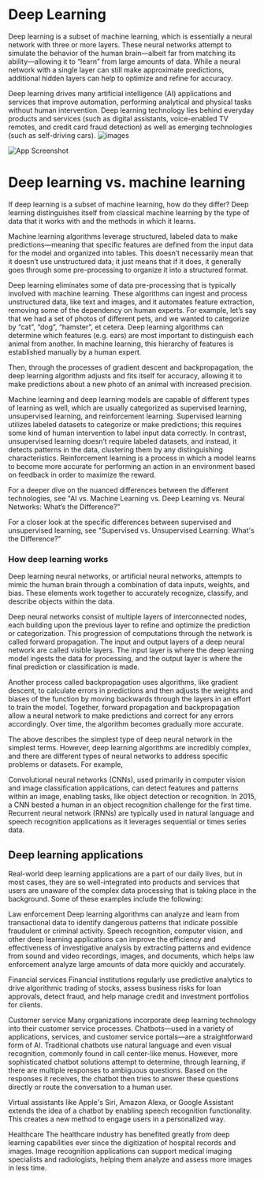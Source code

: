 
# Deep Learning
Deep learning is a subset of machine learning, which is essentially a neural network with three or more layers. These neural networks attempt to simulate the behavior of the human brain—albeit far from matching its ability—allowing it to “learn” from large amounts of data. While a neural network with a single layer can still make approximate predictions, additional hidden layers can help to optimize and refine for accuracy.

Deep learning drives many artificial intelligence (AI) applications and services that improve automation, performing analytical and physical tasks without human intervention. Deep learning technology lies behind everyday products and services (such as digital assistants, voice-enabled TV remotes, and credit card fraud detection) as well as emerging technologies (such as self-driving cars).
![images](https://user-images.githubusercontent.com/113829967/205112243-d62f5283-ae0a-4bb8-8901-cb066dac6642.png)



![App Screenshot](https://via.placeholder.com/468x300?text=App+Screenshot+Here)

# Deep learning vs. machine learning
If deep learning is a subset of machine learning, how do they differ? Deep learning distinguishes itself from classical machine learning by the type of data that it works with and the methods in which it learns.

Machine learning algorithms leverage structured, labeled data to make predictions—meaning that specific features are defined from the input data for the model and organized into tables. This doesn’t necessarily mean that it doesn’t use unstructured data; it just means that if it does, it generally goes through some pre-processing to organize it into a structured format.

Deep learning eliminates some of data pre-processing that is typically involved with machine learning. These algorithms can ingest and process unstructured data, like text and images, and it automates feature extraction, removing some of the dependency on human experts. For example, let’s say that we had a set of photos of different pets, and we wanted to categorize by “cat”, “dog”, “hamster”, et cetera. Deep learning algorithms can determine which features (e.g. ears) are most important to distinguish each animal from another. In machine learning, this hierarchy of features is established manually by a human expert.

Then, through the processes of gradient descent and backpropagation, the deep learning algorithm adjusts and fits itself for accuracy, allowing it to make predictions about a new photo of an animal with increased precision.  

Machine learning and deep learning models are capable of different types of learning as well, which are usually categorized as supervised learning, unsupervised learning, and reinforcement learning. Supervised learning utilizes labeled datasets to categorize or make predictions; this requires some kind of human intervention to label input data correctly. In contrast, unsupervised learning doesn’t require labeled datasets, and instead, it detects patterns in the data, clustering them by any distinguishing characteristics. Reinforcement learning is a process in which a model learns to become more accurate for performing an action in an environment based on feedback in order to maximize the reward.

For a deeper dive on the nuanced differences between the different technologies, see "AI vs. Machine Learning vs. Deep Learning vs. Neural Networks: What’s the Difference?"

For a closer look at the specific differences between supervised and unsupervised learning, see "Supervised vs. Unsupervised Learning: What's the Difference?"

### How deep learning works
Deep learning neural networks, or artificial neural networks, attempts to mimic the human brain through a combination of data inputs, weights, and bias. These elements work together to accurately recognize, classify, and describe objects within the data.

Deep neural networks consist of multiple layers of interconnected nodes, each building upon the previous layer to refine and optimize the prediction or categorization. This progression of computations through the network is called forward propagation. The input and output layers of a deep neural network are called visible layers. The input layer is where the deep learning model ingests the data for processing, and the output layer is where the final prediction or classification is made.

Another process called backpropagation uses algorithms, like gradient descent, to calculate errors in predictions and then adjusts the weights and biases of the function by moving backwards through the layers in an effort to train the model. Together, forward propagation and backpropagation allow a neural network to make predictions and correct for any errors accordingly. Over time, the algorithm becomes gradually more accurate.

The above describes the simplest type of deep neural network in the simplest terms. However, deep learning algorithms are incredibly complex, and there are different types of neural networks to address specific problems or datasets. For example,

Convolutional neural networks (CNNs), used primarily in computer vision and image classification applications, can detect features and patterns within an image, enabling tasks, like object detection or recognition. In 2015, a CNN bested a human in an object recognition challenge for the first time.
Recurrent neural network (RNNs) are typically used in natural language and speech recognition applications as it leverages sequential or times series data.
## Deep learning applications
Real-world deep learning applications are a part of our daily lives, but in most cases, they are so well-integrated into products and services that users are unaware of the complex data processing that is taking place in the background. Some of these examples include the following:

Law enforcement
Deep learning algorithms can analyze and learn from transactional data to identify dangerous patterns that indicate possible fraudulent or criminal activity. Speech recognition, computer vision, and other deep learning applications can improve the efficiency and effectiveness of investigative analysis by extracting patterns and evidence from sound and video recordings, images, and documents, which helps law enforcement analyze large amounts of data more quickly and accurately.

Financial services
Financial institutions regularly use predictive analytics to drive algorithmic trading of stocks, assess business risks for loan approvals, detect fraud, and help manage credit and investment portfolios for clients.

Customer service
Many organizations incorporate deep learning technology into their customer service processes. Chatbots—used in a variety of applications, services, and customer service portals—are a straightforward form of AI. Traditional chatbots use natural language and even visual recognition, commonly found in call center-like menus. However, more sophisticated chatbot solutions attempt to determine, through learning, if there are multiple responses to ambiguous questions. Based on the responses it receives, the chatbot then tries to answer these questions directly or route the conversation to a human user.

Virtual assistants like Apple's Siri, Amazon Alexa, or Google Assistant extends the idea of a chatbot by enabling speech recognition functionality. This creates a new method to engage users in a personalized way.

Healthcare
The healthcare industry has benefited greatly from deep learning capabilities ever since the digitization of hospital records and images. Image recognition applications can support medical imaging specialists and radiologists, helping them analyze and assess more images in less time.


